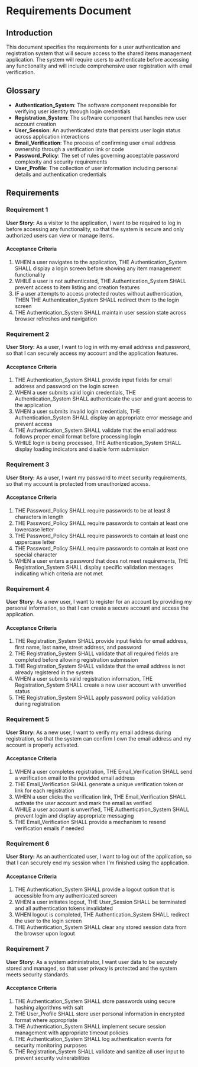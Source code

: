 # Requirements Document

## Introduction

This document specifies the requirements for a user authentication and registration system that will secure access to the shared items management application. The system will require users to authenticate before accessing any functionality and will include comprehensive user registration with email verification.

## Glossary

- **Authentication_System**: The software component responsible for verifying user identity through login credentials
- **Registration_System**: The software component that handles new user account creation
- **User_Session**: An authenticated state that persists user login status across application interactions
- **Email_Verification**: The process of confirming user email address ownership through a verification link or code
- **Password_Policy**: The set of rules governing acceptable password complexity and security requirements
- **User_Profile**: The collection of user information including personal details and authentication credentials

## Requirements

### Requirement 1

**User Story:** As a visitor to the application, I want to be required to log in before accessing any functionality, so that the system is secure and only authorized users can view or manage items.

#### Acceptance Criteria

1. WHEN a user navigates to the application, THE Authentication_System SHALL display a login screen before showing any item management functionality
2. WHILE a user is not authenticated, THE Authentication_System SHALL prevent access to item listing and creation features
3. IF a user attempts to access protected routes without authentication, THEN THE Authentication_System SHALL redirect them to the login screen
4. THE Authentication_System SHALL maintain user session state across browser refreshes and navigation

### Requirement 2

**User Story:** As a user, I want to log in with my email address and password, so that I can securely access my account and the application features.

#### Acceptance Criteria

1. THE Authentication_System SHALL provide input fields for email address and password on the login screen
2. WHEN a user submits valid login credentials, THE Authentication_System SHALL authenticate the user and grant access to the application
3. WHEN a user submits invalid login credentials, THE Authentication_System SHALL display an appropriate error message and prevent access
4. THE Authentication_System SHALL validate that the email address follows proper email format before processing login
5. WHILE login is being processed, THE Authentication_System SHALL display loading indicators and disable form submission

### Requirement 3

**User Story:** As a user, I want my password to meet security requirements, so that my account is protected from unauthorized access.

#### Acceptance Criteria

1. THE Password_Policy SHALL require passwords to be at least 8 characters in length
2. THE Password_Policy SHALL require passwords to contain at least one lowercase letter
3. THE Password_Policy SHALL require passwords to contain at least one uppercase letter
4. THE Password_Policy SHALL require passwords to contain at least one special character
5. WHEN a user enters a password that does not meet requirements, THE Registration_System SHALL display specific validation messages indicating which criteria are not met

### Requirement 4

**User Story:** As a new user, I want to register for an account by providing my personal information, so that I can create a secure account and access the application.

#### Acceptance Criteria

1. THE Registration_System SHALL provide input fields for email address, first name, last name, street address, and password
2. THE Registration_System SHALL validate that all required fields are completed before allowing registration submission
3. THE Registration_System SHALL validate that the email address is not already registered in the system
4. WHEN a user submits valid registration information, THE Registration_System SHALL create a new user account with unverified status
5. THE Registration_System SHALL apply password policy validation during registration

### Requirement 5

**User Story:** As a new user, I want to verify my email address during registration, so that the system can confirm I own the email address and my account is properly activated.

#### Acceptance Criteria

1. WHEN a user completes registration, THE Email_Verification SHALL send a verification email to the provided email address
2. THE Email_Verification SHALL generate a unique verification token or link for each registration
3. WHEN a user clicks the verification link, THE Email_Verification SHALL activate the user account and mark the email as verified
4. WHILE a user account is unverified, THE Authentication_System SHALL prevent login and display appropriate messaging
5. THE Email_Verification SHALL provide a mechanism to resend verification emails if needed

### Requirement 6

**User Story:** As an authenticated user, I want to log out of the application, so that I can securely end my session when I'm finished using the application.

#### Acceptance Criteria

1. THE Authentication_System SHALL provide a logout option that is accessible from any authenticated screen
2. WHEN a user initiates logout, THE User_Session SHALL be terminated and all authentication tokens invalidated
3. WHEN logout is completed, THE Authentication_System SHALL redirect the user to the login screen
4. THE Authentication_System SHALL clear any stored session data from the browser upon logout

### Requirement 7

**User Story:** As a system administrator, I want user data to be securely stored and managed, so that user privacy is protected and the system meets security standards.

#### Acceptance Criteria

1. THE Authentication_System SHALL store passwords using secure hashing algorithms with salt
2. THE User_Profile SHALL store user personal information in encrypted format where appropriate
3. THE Authentication_System SHALL implement secure session management with appropriate timeout policies
4. THE Authentication_System SHALL log authentication events for security monitoring purposes
5. THE Registration_System SHALL validate and sanitize all user input to prevent security vulnerabilities